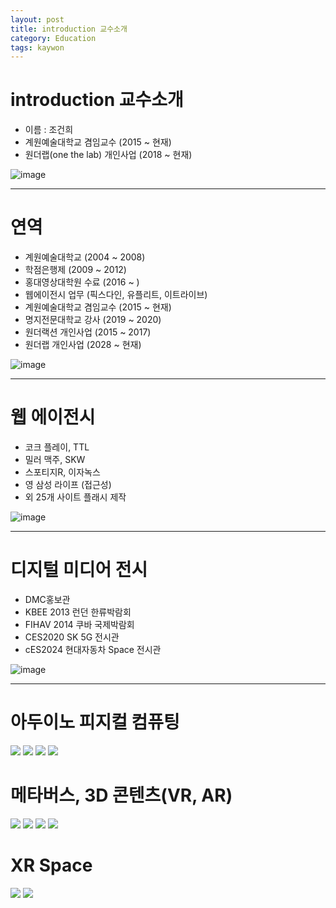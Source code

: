 ```yaml
---
layout: post
title: introduction 교수소개
category: Education
tags: kaywon
---
```


# introduction 교수소개

* 이름 : 조건희
* 계원예술대학교 겸임교수 (2015 ~ 현재)
* 원더랩(one the lab) 개인사업 (2018 ~ 현재)

![image](https://github.com/gunug/gunug.github.io/assets/52345276/bc795e46-15a6-4d97-9299-fc20b3abb1a1)


---

# 연역
* 계원예술대학교 (2004 ~ 2008)
* 학점은행제 (2009 ~ 2012)
* 홍대영상대학원 수료 (2016 ~ )
* 웹에이전시 업무 (픽스다인, 유플리트, 이트라이브)
* 계원예술대학교 겸임교수 (2015 ~ 현재)
* 명지전문대학교 강사 (2019 ~ 2020)
* 원더랙션 개인사업 (2015 ~ 2017)
* 원더랩 개인사업 (2028 ~ 현재)

![image](https://github.com/gunug/gunug.github.io/assets/52345276/14f40b15-f562-4771-bbd7-0390004882d2)

---

# 웹 에이전시
* 코크 플레이, TTL
* 밀러 맥주, SKW
* 스포티지R, 이자녹스
* 영 삼성 라이프 (접근성)
* 외 25개 사이트 플래시 제작

![image](https://github.com/gunug/gunug.github.io/assets/52345276/a8e5e0fe-cb2e-49cc-b882-f8fd708b376f)

---

# 디지털 미디어 전시
* DMC홍보관
* KBEE 2013 런던 한류박람회
* FIHAV 2014 쿠바 국제박람회
* CES2020 SK 5G 전시관
* cES2024 현대자동차 Space 전시관

![image](https://github.com/gunug/gunug.github.io/assets/52345276/f1d31209-44ab-4bd6-8a32-85edb99c04f8)

---

# 아두이노 피지컬 컴퓨팅
<img src="../file/gif/arduino_motor.gif" />
<img src="../file/gif/arduino_segment.gif.gif" />
<img src="../file/gif/physical_rotator.gif" />
<img src="../file/gif/physical_rotator_content1.gif.gif" />

# 메타버스, 3D 콘텐츠(VR, AR)
<img src="../file/gif/metaverse1.gif" />
<img src="../file/gif/metaverse2.gif" />
<img src="../file/gif/tracking.gif" />
<img src="../file/gif/vr1.gif" />

# XR Space
<img src="../file/gif/xr_space1.gif.gif" />
<img src="../file/gif/xr_space2.gif.gif" />